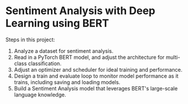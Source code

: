 # Sentiment Analysis with Deep Learning using BERT

Steps in this project:
1. Analyze a dataset for sentiment analysis. 
2. Read in a PyTorch BERT model, and adjust the architecture for multi-class classification. 
3. Adjust an optimizer and scheduler for ideal training and performance. 
4. Design a train and evaluate loop to monitor model performance as it trains, including saving and loading models. 
5. Build a Sentiment Analysis model that leverages BERT's large-scale language knowledge.
